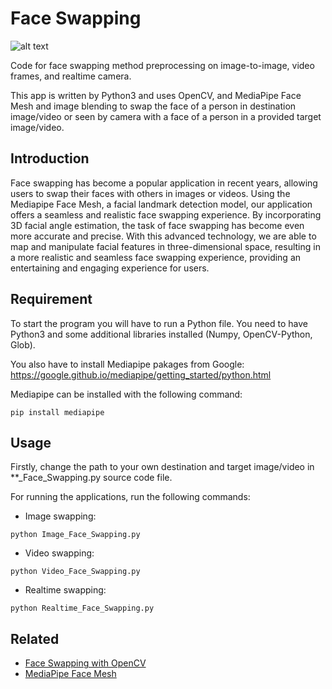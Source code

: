 # Face Swapping
![alt text](https://github.com/htuannn/Face-Swapping/blob/f94eb91dd1be28bf02bd557fffed32cf1d2e918d/samples.png "Samples")

Code for face swapping method preprocessing on image-to-image, video frames, and realtime camera. 

This app is written by Python3 and uses OpenCV, and MediaPipe Face Mesh and image blending to swap the face of a person in destination image/video or seen by camera with a face of a person in a provided target image/video.

## Introduction
Face swapping has become a popular application in recent years, allowing users to swap their faces with others in images or videos. Using the Mediapipe Face Mesh, a facial landmark detection model, our application offers a seamless and realistic face swapping experience. By incorporating 3D facial angle estimation, the task of face swapping has become even more accurate and precise. With this advanced technology, we are able to map and manipulate facial features in three-dimensional space, resulting in a more realistic and seamless face swapping experience, providing an entertaining and engaging experience for users.

## Requirement
To start the program you will have to run a Python file. You need to have Python3 and some additional libraries installed (Numpy, OpenCV-Python, Glob). 

You also have to install Mediapipe pakages from Google: https://google.github.io/mediapipe/getting_started/python.html

Mediapipe can be installed with the following command: 
```
pip install mediapipe
```

## Usage
Firstly, change the path to your own destination and target image/video in **_Face_Swapping.py source code file. 

For running the applications, run the following commands:
- Image swapping: 
```
python Image_Face_Swapping.py
```
- Video swapping: 
```
python Video_Face_Swapping.py
```
- Realtime swapping: 
```
python Realtime_Face_Swapping.py
```

## Related
- [Face Swapping with OpenCV](https://pysource.com/2019/05/28/face-swapping-explained-in-8-steps-opencv-with-python/)
- [MediaPipe Face Mesh](https://google.github.io/mediapipe/solutions/face_mesh.html)
